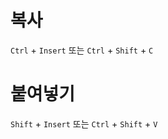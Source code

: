 # 복사

`Ctrl` + `Insert` 또는 `Ctrl` + `Shift` + `C`



# 붙여넣기

`Shift` + `Insert` 또는 `Ctrl` + `Shift` + `V`